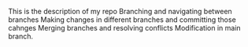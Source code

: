This is the description of my repo
Branching and navigating between branches
Making changes in different branches and committing those cahnges
Merging branches and resolving conflicts
Modification in main branch.
